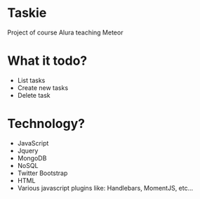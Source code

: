 # Taskie
Project of course Alura teaching Meteor

# What it todo?
- List tasks
- Create new tasks
- Delete task

# Technology?
- JavaScript
- Jquery
- MongoDB
- NoSQL
- Twitter Bootstrap
- HTML
- Various javascript plugins like: Handlebars, MomentJS, etc...
